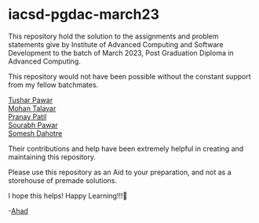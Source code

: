 # iacsd-pgdac-march23
This repository hold the solution to the assignments and problem statements give by Institute of Advanced Computing and Software Development to the batch of March 2023, Post Graduation Diploma in Advanced Computing.

This repository would not have been possible without the constant support from my fellow batchmates.

[Tushar Pawar](https://github.com/TUSHARP0)\
[Mohan Talavar](https://github.com/MohanTalavar)\
[Pranay Patil](https://github.com/iampranaypatil)\
[Sourabh Pawar](https://github.com/celtoxx)\
[Somesh Dahotre](https://github.com/totally-somesh)

Their contributions and help have been extremely helpful in creating and maintaining this repository.

Please use this repository as an Aid to your preparation, and not as a storehouse of premade solutions.

I hope this helps! Happy Learning!!!🙂

-[Ahad](https://github.com/gitabdulahad)
